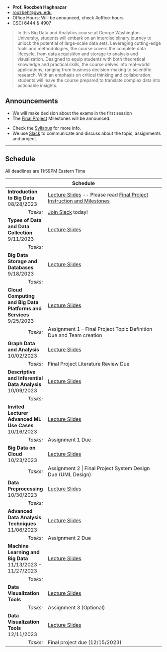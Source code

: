 <link rel="shortcut icon" type="image/x-icon" href="./favicon.ico">

<div class="wrapper" markdown="0"><div class="footer-col-wrapper">
<div class="footer-col two-col-2">
	<ul class="contact-list">
		<li><b>Prof. Roozbeh Haghnazar</b></li>
		<li><a href="mailto:roozbeh@gwu.edu">roozbeh@gwu.edu</a></li>
		<li>Office Hours: Will be announced, check #office-hours</li>
		<li>CSCI 6444 & 4907</li>
	</ul>
	</div>
</div></div>

> In this Big Data and Analytics course at George Washington University, students will embark on an
interdisciplinary journey to unlock the potential of large-scale data sets. Leveraging cutting-edge tools
and methodologies, the course covers the complete data lifecycle, from data acquisition and storage
to analysis and visualization. Designed to equip students with both theoretical knowledge and
practical skills, the course delves into real-world applications, ranging from business decision-making
to scientific research. With an emphasis on critical thinking and collaboration, students will leave the
course prepared to translate complex data into actionable insights.

<!-- - Both CSCI 6444 and CSCI 4907 will meet together *as one class*. You can register for either section with no difference.  -->
<!-- - You can use use Python and Go to get your projects and assignments done. -->
<!-- - We will use Distributed Systems 3rd edition (https://www.distributed-systems.net/index.php/books/ds3/) as the main reference. Also there are additional papers which are published in high ranked journals that you can find them in the slides each week.  -->

## Announcements ##
- We will make decision about the exams in the first session
- The [Final Project](./project/) Milestones will be announced.
<!-- - If you have feedback for us, please [fill out this anonymous form!](https://forms.gle/RtEpSeaBDusf5gs56) -->
- Check the [Syllabus](syllabus/) for more info.
- We use [Slack](bigdatafall2023.slack.com) to communicate and discuss about the topic, assignments and project.

<hr>

## Schedule  ##

All deadlines are 11:59PM Eastern Time

<div style="font-size:90%">

<table>
	<thead>
		<tr>
			<th style="text-align:center" colspan="2">Schedule</th>
		</tr>
	</thead>
	<tr>
		<td style="width:25%">
			<b>Introduction to Big Data</b>
			<br>08/28/2023
		</td>
		<td>
			<a href="./slides/Big Data Fall 2023 - Session 1- Introduction.pdf">Lecture Slides</a> -- 
			Please read <a href="project/">Final Project Instruction and Milestones</a>
		</td>
	</tr>
	<tr>
		<td style="text-align:right">
			<i>Tasks:</i>
		</td>
		<td>
			<a href="https://join.slack.com/t/bigdatafall2023/shared_invite/zt-23ce88sf5-k1UIrbBeyf1mV3b9czm4~w">Join Slack</a> today! 
			 <!-- <a href="https://forms.gle/J7RMWejbaiRe1mkn7">Student Survey</a> due Monday 01/28  -->
		</td>
	</tr>
	<tr>
		<td>
			<b>Types of Data and Data Collection</b>
			<br>9/11/2023
		</td>
		<td>
			<a href="./slides/Big Data Fall 2023 - Session 2- Types of Data and Data Collection.pdf">Lecture Slides </a>
		</td>
	</tr>
	<tr>
		<td style="text-align:right">
			<i>Tasks:</i>
		</td> 
		<td>
			<!-- <a href="./readings.html">Readings in Chapters 1, 3</a> -- Watch <a href="https://gwu.box.com/s/uykp9ouz6fqc8d3psmehq46swmn7i4gm">Azure HWaaS Video </a> -- <a href="hw1/"> HW1: Parallel Sum </a> due 04/06 -->
		</td>
	</tr>
	<tr>
		<td>
			<b>Big Data Storage and Databases</b>
			<br>9/18/2023
		</td>
		<td>
			<a href="./slides/Big Data Fall 2023 - Session 3- Big Data Storage and Databases.pdf">Lecture Slides </a>
		</td>
	</tr>
	<tr>
		<td style="text-align:right">
			<i>Tasks:</i>
		</td> 
		<td>
			<!-- <b></b> -->
		</td>
	</tr>
	<tr>
		<td>
			<b>Cloud Computing and Big Data Platforms and Services</b>
			<br>9/25/2023
		</td>
		<td>
			<a href="./slides/Big Data Fall 2023 - Session 4- Cloud Computing and Big Data Platforms.pdf">Lecture Slides </a>
		</td>
	</tr>
	<tr>
		<td style="text-align:right">
			<i>Tasks:</i>
		</td> 
		<td>
			Assignment 1 – Final Project Topic Definition Due and Team creation
		</td>
	</tr>
	<tr>
		<td>
			<b>Graph Data and Analysis</b>
			<br>10/02/2023
		</td>
		<td>
			<a href="">Lecture Slides </a>
		</td>
	</tr>
	<tr>
		<td style="text-align:right">
			<i>Tasks:</i>
		</td>
		<td>
		   Final Project Literature Review Due
		</td> 	
	</tr>
	<tr>
		<td>
			<b>Descriptive and Inferential Data Analysis</b>
			<br>10/09/2023
		</td>
		<td>
			<a href="">Lecture Slides </a>
		</td>
	</tr>
	<tr>
		<td style="text-align:right">
			<i>Tasks:</i>
		</td> 
		<td>
		</td>
	</tr>
	<tr>
		<td>
			<b>Invited Lecturer  Advanced ML Use Cases</b>
			<br>10/16/2023
		</td>
		<td>
			<a href="">Lecture Slides </a>
		</td>
	</tr>
	<tr>
		<td style="text-align:right">
			<i>Tasks:</i>
		</td> 
		<td>
			Assignment 1 Due
		</td>
	</tr>
	<tr>
		<td>
			<b>Big Data on Cloud</b>
			<br>10/23/2023
		</td>
		<td>
			<a href="">Lecture Slides </a>
		</td>
	</tr>
	<tr>
		<td style="text-align:right">
			<i>Tasks:</i>
		</td> 
		<td>
			Assignment 2  |  Final Project System Design Due (UML Design)
		</td>
	</tr>
	<tr>
		<td>
			<b>Data Preprocessing</b>
			<br>10/30/2023
		</td>
		<td>
			<a href="">Lecture Slides </a>
		</td>
	</tr>
	<tr>
		<td style="text-align:right">
			<i>Tasks:</i>
		</td> 
		<td>
		</td>
	</tr>
	<tr>
		<td>
			<b>Advanced Data Analysis Techniques </b>
			<br>11/06/2023
		</td>
		<td>
			<a href="">Lecture Slides </a>
		</td>
	</tr>
	<tr>
		<td style="text-align:right">
			<i>Tasks:</i>
		</td> 
		<td>
		 Assignment 2 Due
		</td>
	</tr>
	<tr>
		<td>
			<b>Machine Learning and Big Data </b>
			<br>11/13/2023 - 11/27/2023
		</td>
		<td>
			<a href="">Lecture Slides </a>
		</td>
	</tr>
	<tr>
		<td style="text-align:right">
			<i>Tasks:</i>
		</td> 
		<td>
		</td>
	</tr>
	<tr>
		<td>
			<b>Data Visualization Tools  </b>
			<br>
		</td>
		<td>
			<a href="">Lecture Slides </a>
		</td>
	</tr>
	<tr>
		<td style="text-align:right">
			<i>Tasks:</i>
		</td> 
		<td>
		Assignment 3 (Optional)
		</td>
	</tr>
	<tr>
		<td>
			<b>Data Visualization Tools  </b>
			<br>12/11/2023
		</td>
		<td>
			<a href="">Lecture Slides </a>
		</td>
	</tr>
	<tr>
		<td style="text-align:right">
			<i>Tasks:</i>
		</td> 
		<td>
		Final project due (12/15/2023)
		</td>
	</tr>
	

</table>
<!-- 
<table>
	<thead>
		<tr>
			<th style="text-align:center" colspan="2">Part 2: Principles of Distributed Systems</th>
		</tr>
	</thead>
	<tr>
		<td style="width:20%">
			<b>Clocks and Timing</b>
			<br>3/02/2023
		</td>
		<td>
			<a href="./slides/7-8 - Coordination.pdf">Lecture Slides </a> and <a href="https://youtu.be/IAI712Kk-O8">Video</a>
		</td>
	</tr>
	<tr>
		<td style="text-align:right">
			<i>Tasks:</i>
		</td>
		<td>
			<a href="./readings.pdf">Readings in Chapter 6</a>
		</td>
	</tr>
	<tr>
		<td>
			<b>Distributed Coordination</b>
			</br>3/09/2023
		</td>
		<td>
			<a href="./slides/7-8 - Coordination.pdf">Lecture Slides </a>
		</td>
	</tr>
	<tr>
		<td style="text-align:right">
			<i>Tasks:</i>
		</td>
		<td>
			<a href="./readings.pdf">Readings in Chapter 6</a> and <a href="hw2/">HW2: Map Reduce</a> due 4/30 -- <a href="https://www.youtube.com/watch?v=zREoQU5uoao">MapReduce HW Intro</a> -- <a href="https://youtu.be/ZcaQ7yLAYwM">MapReduce Help Video</a>
		</td>
	</tr>
	<tr>
		<td>
			<b>Fault Tolerance</b>
			<br>3/23/2023
		</td>
		<td>
			<a href="./slides/9-FaultTolerance.pdf">Lecture Slides </a>
		</td>
	</tr>
	<tr>
		<td style="text-align:right">
			<i>Tasks:</i>
		</td>
		<td>
			<a href="./readings.pdf">Readings in Chapter 8</a> -- <a href="/project/#milestone-2-literature-review">Milestone 2: Literature Review</a> - 10/29
		</td>
	</tr>
	<tr>
		<td>
			<b>Replication</b>
			<br>3/30/2023
		</td>
		<td>
			<a href="./slides/10-Consistency.pdf">Lecture Slides </a>   <a href="hw2/">HW2: Map Reduce</a> due 04/30 -- <a href="slides/10-consistency-problems.pdf">Consistency Problems Worksheet</a>
		</td>
	</tr>
	<tr>
		<td style="text-align:right">
			<i>Tasks:</i>
		</td>
		<td>
			<a href="./readings.pdf">Readings in Chapter 7</a> -- <a href="./project/#milestone-3-design-document">Milestone 3: Design Document</a> 
		</td>
	</tr>
	<tr>
		<td>
			<b>Midterm Exam</b>
			<br>--------</td>
		<td>
			<a href="./sample-exam.pdf">Practice problems</a>
		</td>
	</tr>
	<tr>
		<td style="text-align:right">
			<i>Tasks:</i>
		</td>
		<td>
			Study!
		</td>
	</tr>
</table> -->

<!-- <table>
	<thead>
		<tr>
			<th style="text-align:center" colspan="2">Part 3: Distributed Systems in Practice</th>
		</tr>
	</thead>
	<tr>
		<td style="width:20%">
			<b>Performance Modeling</b>
			<br>--------</td>
		<td>
			<a href="./slides/11-Performance.pdf"> Lecture Slides </a>
		</td>
	</tr>
	<tr>
		<td style="text-align:right">
			<i>Tasks:</i>
		</td>
			<td>Work on your project! 
		</td>
	</tr>
	<tr>
		<td>
			<b>Cloud Computing</b>
			<br>--------
		</td>
		<td>
			<a href="./slides/12-CloudApps.pdf"> Lecture Slides </a>
		</td>
	</tr>
	<tr>
		<td style="text-align:right"><i>Tasks:</i></td><td>Work on your project! </td>
	</tr>
	<tr>
		<td>
			<b>Internet of Things and Big Data</b>
			<br>--------
		</td>
		<td>
			<a href="./slides/13 -Big data and ML in Distributed systems.pdf"> Lecture Slides </a>
		</td>
	</tr>
	<tr>
		<td style="text-align:right">
			<i>Tasks:</i>
		</td>
		<td>
		</td>
	</tr>
</table> -->

</div>
